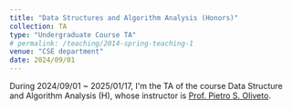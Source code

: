 ```yaml
---
title: "Data Structures and Algorithm Analysis (Honors)"
collection: TA
type: "Undergraduate Course TA"
# permalink: /teaching/2014-spring-teaching-1
venue: "CSE department"
date: 2024/09/01 
---
```

During 2024/09/01 ~ 2025/01/17, I'm the TA of the course Data Structure and Algorithm Analysis (H), whose instructor is [Prof. Pietro S. Oliveto](https://peteroliveto.github.io/).